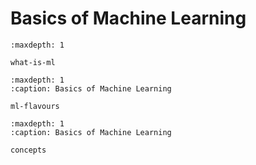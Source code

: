 # Basics of Machine Learning

```{toctree}
:maxdepth: 1

what-is-ml
```
```{toctree}
:maxdepth: 1
:caption: Basics of Machine Learning

ml-flavours
```
```{toctree}
:maxdepth: 1
:caption: Basics of Machine Learning

concepts
```